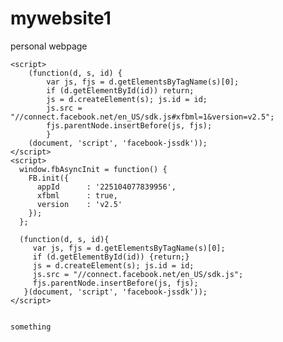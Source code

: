 # mywebsite1
personal webpage
<div class="fb-plugin">
		<div class="fb-like" data-href="https://hr-hr.facebook.com/moreabouttech" data-width="250" data-layout="standard" data-action="like" data-show-faces="true" data-share="false"></div>
	</div>
	
	<script>
		(function(d, s, id) {
			var js, fjs = d.getElementsByTagName(s)[0];
			if (d.getElementById(id)) return;
			js = d.createElement(s); js.id = id;
			js.src = "//connect.facebook.net/en_US/sdk.js#xfbml=1&version=v2.5";
			fjs.parentNode.insertBefore(js, fjs);
			}
		(document, 'script', 'facebook-jssdk'));
	</script>
	<script>
	  window.fbAsyncInit = function() {
	    FB.init({
	      appId      : '225104077839956',
	      xfbml      : true,
	      version    : 'v2.5'
	    });
	  };

	  (function(d, s, id){
	     var js, fjs = d.getElementsByTagName(s)[0];
	     if (d.getElementById(id)) {return;}
	     js = d.createElement(s); js.id = id;
	     js.src = "//connect.facebook.net/en_US/sdk.js";
	     fjs.parentNode.insertBefore(js, fjs);
	   }(document, 'script', 'facebook-jssdk'));
	</script>
	
	
	something
